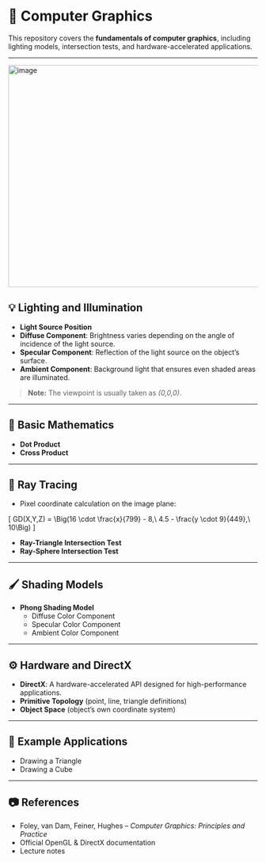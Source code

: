 # 🎨 Computer Graphics  

This repository covers the **fundamentals of computer graphics**, including lighting models, intersection tests, and hardware-accelerated applications.  

---

<img width="712" height="449" alt="image" src="https://github.com/user-attachments/assets/e3c850c0-cf5c-49f3-8ba2-bbb29ea1f97d" />


## 💡 Lighting and Illumination  

- **Light Source Position**  
- **Diffuse Component**: Brightness varies depending on the angle of incidence of the light source.  
- **Specular Component**: Reflection of the light source on the object’s surface.  
- **Ambient Component**: Background light that ensures even shaded areas are illuminated.  

> **Note:** The viewpoint is usually taken as *(0,0,0)*.  

---

## 📐 Basic Mathematics  

- **Dot Product**  
- **Cross Product**  

---

## 🔦 Ray Tracing  

- Pixel coordinate calculation on the image plane:  

\[
GD(X,Y,Z) = \Big(16 \cdot \frac{x}{799} - 8,\ 4.5 - \frac{y \cdot 9}{449},\ 10\Big)
\]  

- **Ray-Triangle Intersection Test**  
- **Ray-Sphere Intersection Test**  

---

## 🖌️ Shading Models  

- **Phong Shading Model**  
  - Diffuse Color Component  
  - Specular Color Component  
  - Ambient Color Component  

---

## ⚙️ Hardware and DirectX  

- **DirectX**: A hardware-accelerated API designed for high-performance applications.  
- **Primitive Topology** (point, line, triangle definitions)  
- **Object Space** (object’s own coordinate system)  

---

## 🧩 Example Applications  

- Drawing a Triangle  
- Drawing a Cube  

---

## 📷 References  

- Foley, van Dam, Feiner, Hughes – *Computer Graphics: Principles and Practice*  
- Official OpenGL & DirectX documentation  
- Lecture notes  

